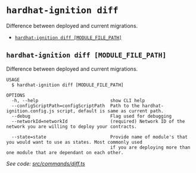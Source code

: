 `hardhat-ignition diff`
=============

Difference between deployed and current migrations.

* [`hardhat-ignition diff [MODULE_FILE_PATH]`](#hardhat-ignition-diff-module_file_path)

## `hardhat-ignition diff [MODULE_FILE_PATH]`

Difference between deployed and current migrations.

```
USAGE
  $ hardhat-ignition diff [MODULE_FILE_PATH]

OPTIONS
  -h, --help                           show CLI help
  --configScriptPath=configScriptPath  Path to the hardhat-ignition.config.js script, default is same as current path.
  --debug                              Flag used for debugging
  --networkId=networkId                (required) Network ID of the network you are willing to deploy your contracts.

  --state=state                        Provide name of module's that you would want to use as states. Most commonly used
                                       if you are deploying more than one module that are dependant on each other.
```

_See code: [src/commands/diff.ts](https://github.com/nomiclabs/hardhat-ignition/blob/main/src/commands/diff.ts)_
